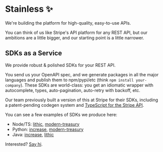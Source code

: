 # Stainless ✨

We're building the platform for high-quality, easy-to-use APIs.

You can think of us like Stripe's API platform for any REST API, but our ambitions are a little bigger, and our starting point is a little narrower.

## SDKs as a Service

We provide robust & polished SDKs for your REST API.

You send us your OpenAPI spec, and we generate packages in all the major languages and publish them to npm/pypi/etc (think `npm install your-company`). These SDKs are world-class: you get an idiomatic wrapper with autocomplete, types, auto-pagination, auto-retry with backoff, etc.

Our team previously built a version of this at Stripe for their SDKs, including a patent-pending codegen system and [TypeScript for the Stripe API](https://twitter.com/stripe/status/1222944951853432832).

You can see a few examples of SDKs we produce here:

- Node/TS: [lithic](https://github.com/lithic-com/lithic-node), [modern-treasury](https://github.com/Modern-Treasury/modern-treasury-node)
- Python: [increase](https://github.com/Increase/increase-python), [modern-treasury](https://github.com/Modern-Treasury/modern-treasury-python)
- Java: [increase](https://github.com/increase/increase-java), [lithic](https://github.com/lithic-com/lithic-java)

Interested? [Say hi](https://ohr4yel55br.typeform.com/to/asCyswO6).
